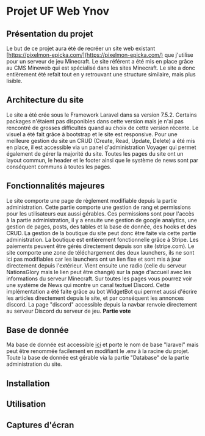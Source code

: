 # Projet UF Web Ynov
## Présentation du projet
Le but de ce projet aura été de recréer un site web existant [https://pixelmon-epicka.com/](https://pixelmon-epicka.com/) que j'utilise pour un serveur de jeu Minecraft. Le site référent a été mis en place grâce au CMS Mineweb qui est spécialisé dans les sites Minecraft. Le site a donc entièrement été refait tout en y retrouvant une structure similaire, mais plus lisible.

## Architecture du site
Le site a été crée sous le Framework Laravel dans sa version 7.5.2. Certains packages n'étaient pas disponibles dans cette version mais je n'ai pas rencontré de grosses difficultés quand au choix de cette version récente. Le visuel a été fait grâce à bootstrap et le site est responsive.
Pour une meilleure gestion du site un CRUD (Create, Read, Update, Delete) a été mis en place, il est accessible via un panel d'administration Voyager qui permet également de gérer la majorité du site. Toutes les pages du site ont un layout commun, le header et le footer ainsi que le système de news sont par conséquent communs à toutes les pages.


## Fonctionnalités majeures

Le site comporte une page de règlement modifiable depuis la partie administration. Cette partie comporte une gestion de rang et permissions pour les utilisateurs eux aussi gérables. Ces permissions sont pour l'accès à la partie administration, il y a ensuite une gestion de google analytics, une gestion de pages, posts, des tables et la base de donnée, des hooks et des CRUD. 
La gestion de la boutique du site peut donc être faite via cette partie administration. La boutique est entièrement fonctionnelle grâce à Stripe. Les paiements peuvent être gérés directement depuis son site (stripe.com). Le site comporte une zone de téléchargement des deux launchers, ils ne sont ici pas modifiables car les launchers ont un lien fixe et sont mis à jour directement depuis l'extérieur. Vient ensuite une radio (celle du serveur NationsGlory mais le lien peut être changé) sur la page d'accueil avec les informations du serveur Minecraft. Sur toutes les pages vous pourrez voir une système de News qui montre un canal textuel Discord. Cette implémentation a été faite grâce au bot WidgetBot qui permet aussi d'écrire les articles directement depuis le site, et par conséquent les annonces discord. La page "discord" accessible depuis la navbar renvoie directement au serveur Discord du serveur de jeu. **Partie vote**

## Base de donnée
Ma base de donnée est accessible [ici](https://github.com/PierreBouffartigue/ProjetWeb/tree/master/Database) et porte le nom de base "laravel" mais peut être renommée facilement en modifiant le .env à la racine du projet. Toute la base de donnée est gérable via la partie "Database" de la partie administration du site. 

## Installation

##  Utilisation

## Captures d'écran